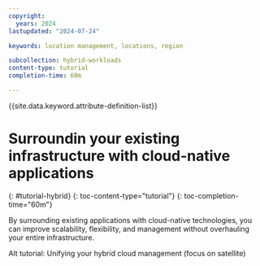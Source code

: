 ```yaml
---
copyright:
  years: 2024
lastupdated: "2024-07-24"

keywords: location management, locations, region

subcollection: hybrid-workloads
content-type: tutorial
completion-time: 60m

---
```


{{site.data.keyword.attribute-definition-list}}

# Surroundin your existing infrastructure with cloud-native applications
{: #tutorial-hybrid}
{: toc-content-type="tutorial"}
{: toc-completion-time="60m"}

By surrounding existing applications with cloud-native technologies, you can improve scalability, flexibility, and management without overhauling your entire infrastructure.

Alt tutorial: Unifying your hybrid cloud management (focus on satellite)
